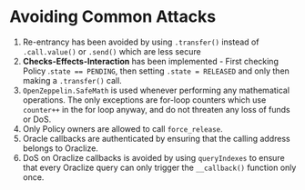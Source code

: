 # Avoiding Common Attacks

1. Re-entrancy has been avoided by using `.transfer()` instead of `.call.value()` or `.send()` which are less secure
2. **Checks-Effects-Interaction** has been implemented - First checking Policy .`state == PENDING`, then setting `.state = RELEASED` and only then making a `.transfer()` call.
3. `OpenZeppelin.SafeMath` is used whenever performing any mathematical operations. The only exceptions are for-loop counters which use `counter++` in the for loop anyway, and do not threaten any loss of funds or DoS.
4. Only Policy owners are allowed to call `force_release`.
5. Oracle callbacks are authenticated by ensuring that the calling address belongs to Oraclize.
6. DoS on Oraclize callbacks is avoided by using `queryIndexes` to ensure that every Oraclize query can only trigger the `__callback()` function only once.
